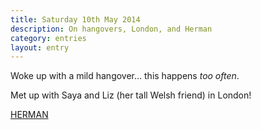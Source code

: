 ```yaml
---
title: Saturday 10th May 2014
description: On hangovers, London, and Herman
category: entries
layout: entry
---
```


Woke up with a mild hangover&hellip; this happens *too often*.

Met up with Saya and Liz (her tall Welsh friend) in London!

[HERMAN](http://www.herman-ze-german.co.uk/)
